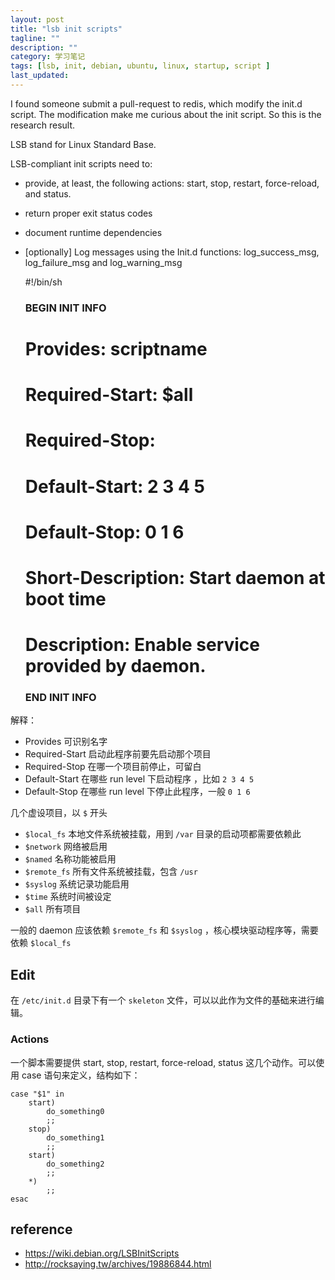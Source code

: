 ```yaml
---
layout: post
title: "lsb init scripts"
tagline: ""
description: ""
category: 学习笔记
tags: [lsb, init, debian, ubuntu, linux, startup, script ]
last_updated:
---
```


I found someone submit a pull-request to redis, which modify the init.d script. The modification make me curious about the init script. So this is the research result.

LSB stand for Linux Standard Base.

LSB-compliant init scripts need to:

- provide, at least, the following actions: start, stop, restart, force-reload, and status.
- return proper exit status codes
- document runtime dependencies
- [optionally] Log messages using the Init.d functions: log_success_msg, log_failure_msg and log_warning_msg


	#!/bin/sh
	### BEGIN INIT INFO
	# Provides:          scriptname
	# Required-Start:    $all
	# Required-Stop:
	# Default-Start:     2 3 4 5
	# Default-Stop:      0 1 6
	# Short-Description: Start daemon at boot time
	# Description:       Enable service provided by daemon.
	### END INIT INFO

解释：

- Provides 可识别名字
- Required-Start 启动此程序前要先启动那个项目
- Required-Stop 在哪一个项目前停止，可留白
- Default-Start 在哪些 run level 下启动程序 ，比如 `2 3 4 5`
- Default-Stop 在哪些 run level 下停止此程序，一般 `0 1 6`


几个虚设项目，以 `$` 开头

- `$local_fs` 本地文件系统被挂载，用到 `/var` 目录的启动项都需要依赖此
- `$network` 网络被启用
- `$named` 名称功能被启用
- `$remote_fs` 所有文件系统被挂载，包含 `/usr`
- `$syslog` 系统记录功能启用
- `$time` 系统时间被设定
- `$all` 所有项目

一般的 daemon 应该依赖 `$remote_fs` 和 `$syslog` ，核心模块驱动程序等，需要依赖 `$local_fs`

## Edit
在 `/etc/init.d` 目录下有一个 `skeleton` 文件，可以以此作为文件的基础来进行编辑。

### Actions

一个脚本需要提供 start, stop, restart, force-reload, status 这几个动作。可以使用 case 语句来定义，结构如下：

	case "$1" in
		start)
			do_something0
			;;
		stop)
			do_something1
			;;
		start)
			do_something2
			;;
		*)
			;;
	esac

## reference

- <https://wiki.debian.org/LSBInitScripts>
- <http://rocksaying.tw/archives/19886844.html>
